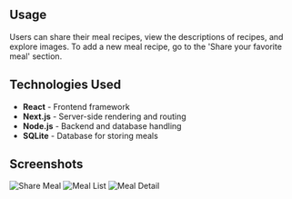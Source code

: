 
## Usage
Users can share their meal recipes, view the descriptions of recipes, and explore images. To add a new meal recipe, go to the 'Share your favorite meal' section.

## Technologies Used

- **React** - Frontend framework
- **Next.js** - Server-side rendering and routing
- **Node.js** - Backend and database handling
- **SQLite** - Database for storing meals

## Screenshots
![Share Meal](https://github.com/user-attachments/assets/fc4f68fe-e9eb-4124-9a63-74ba4594f9aa)
![Meal List](https://github.com/user-attachments/assets/4ac0b907-0872-4beb-b56d-3617b3048cf2)
![Meal Detail](https://github.com/user-attachments/assets/748669cc-a41f-4ff3-8b43-d85ecddb1aac)

